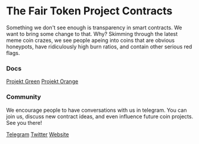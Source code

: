 # The Fair Token Project Contracts

Something we don't see enough is transparency in smart contracts. We want to bring some change to that. Why? Skimming through the latest meme coin crazes, we see people apeing into coins that are obvious honeypots, have ridiculously high burn ratios, and contain other serious red flags. 

### Docs

[Projekt Green](docs/green.md)
[Projekt Orange](docs/orange.md)


### Community

We encourage people to have conversations with us in telegram. You can join us, discuss new contract ideas, and even influence future coin projects. See you there!
 
[Telegram](https://t.me/fairtokenproject)
[Twitter](https://twitter.com/token_project)
[Website](https://fairtokenproject.com)